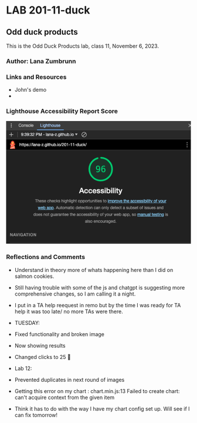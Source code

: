 # LAB 201-11-duck

## Odd duck products

This is the Odd Duck Products lab, class 11, November 6, 2023.

### Author: Lana Zumbrunn

### Links and Resources

* John's demo
*

### Lighthouse Accessibility Report Score

![Lighthouse score of 96](lighthouse-duck.png)


### Reflections and Comments
* Understand in theory more of whats happening here than I did on salmon cookies. 
* Still having trouble with some of the js and chatgpt is suggesting more comprehensive changes, so I am calling it a night.
* I put in a TA help reequest in remo but by the time I was ready for TA help it was too late/ no more TAs were there. 

* TUESDAY: 
* Fixed functionality and broken image
* Now showing results
* Changed clicks to 25 🙂

* Lab 12: 
* Prevented duplicates in next round of images 
* Getting this error on my chart : chart.min.js:13 Failed to create chart: can't acquire context from the given item
* Think it has to do with the way I have my chart config set up. Will see if I can fix tomorrow! 